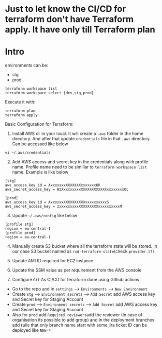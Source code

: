 # Just to let know the CI/CD for terraform don't have Terraform apply. It have only till Terraform plan
# Intro

environments can be:

- stg
- prod

```
terraform workspace list
terraform workspace select {dev,stg,prod}
```

Execute it with:

```
terraform plan
terraform apply
```

Basic Configuration for Terraform:

1. Install AWS cli in your local. It will create a `.aws` folder in the home directory. And after that update `credentials` file in that `.aws` directory. Can be accessed like below
```
vi ~/.aws/credentials
 ```  

2. Add AWS access and secret key in the credentials along with profile name. Profile name need to be simillar to `terraform workspace list` name. Example is like below
```
[stg]
aws_access_key_id = AxxxxxxxXXXXXXXxxxxxxxUR
aws_secret_access_key = WzXxxxxxxxxXXXXXXXXXXXXxxxxxxxxOC

[prod]
aws_access_key_id = AxxxxxxXXXXXXXXXXxxxxxxxxxxS
aws_secret_access_key = zxxxxxxxxxXXXXXXXXXxxxxxxxxxxM
```

3. Update `~/.aws/config` like below 
```
[profile stg]
region = eu-central-1
[profile prod]
region = eu-central-1
```

4. Manually create S3 bucket where all the terraform state will be stored. In our case S3 bucket named as `rxd-terraform-state`(check `provider.tf`)

5. Update AMI ID required for EC2 instance
6. Update the SSM value as per requirement from the AWS console
7. Configure `Git` As CI/CD for terraform done using Github actions

- Go to the repo and in `settings` --> `Environments` --> `New Environment`
- Create `stg` --> `Environment secrets` --> `Add Secret` add AWS access key and Secret key for Staging Account
- Create `prod` --> `Environment secrets` --> `Add Secret` add AWS access key and Secret key for Staging Account
- Also for `prod` add `Required reviewers`add the reviewer (In case of organisation its possible to add group) and in the deployment branches add rulle that only branch name start with some jira ticket ID can be deployed like `NEW-*`

